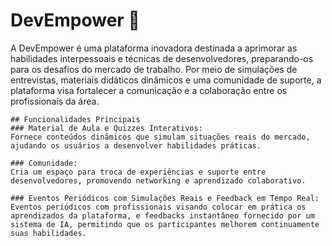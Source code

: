 # DevEmpower 🐙

A DevEmpower é uma plataforma inovadora destinada a aprimorar as habilidades interpessoais e técnicas de desenvolvedores, preparando-os para os desafios do mercado de trabalho. Por meio de simulações de entrevistas, materiais didáticos dinâmicos e uma comunidade de suporte, a plataforma visa fortalecer a comunicação e a colaboração entre os profissionais da área.
```
## Funcionalidades Principais
### Material de Aula e Quizzes Interativos:
Fornece conteúdos dinâmicos que simulam situações reais do mercado, ajudando os usuários a desenvolver habilidades práticas.

### Comunidade:
Cria um espaço para troca de experiências e suporte entre desenvolvedores, promovendo networking e aprendizado colaborativo.

### Eventos Periódicos com Simulações Reais e Feedback em Tempo Real:
Eventos periódicos com profissionais visando colocar em prática os aprendizados da plataforma, e feedbacks instantâneo fornecido por um sistema de IA, permitindo que os participantes melhorem continuamente suas habilidades.
```


<!--

**Here are some ideas to get you started:**

🙋‍♀️ A short introduction - what is your organization all about?
🌈 Contribution guidelines - how can the community get involved?
👩‍💻 Useful resources - where can the community find your docs? Is there anything else the community should know?
🍿 Fun facts - what does your team eat for breakfast?
🧙 Remember, you can do mighty things with the power of [Markdown](https://docs.github.com/github/writing-on-github/getting-started-with-writing-and-formatting-on-github/basic-writing-and-formatting-syntax)
-->
